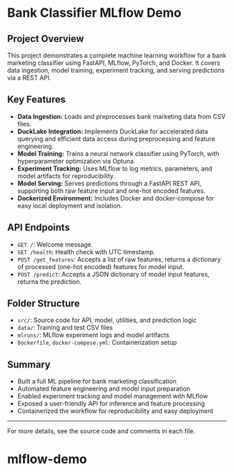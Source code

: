 # Bank Classifier MLflow Demo

## Project Overview
This project demonstrates a complete machine learning workflow for a bank marketing classifier using FastAPI, MLflow, PyTorch, and Docker. It covers data ingestion, model training, experiment tracking, and serving predictions via a REST API.

## Key Features
- **Data Ingestion:** Loads and preprocesses bank marketing data from CSV files.
- **DuckLake Integration:** Implements DuckLake for accelerated data querying and efficient data access during preprocessing and feature engineering.
- **Model Training:** Trains a neural network classifier using PyTorch, with hyperparameter optimization via Optuna.
- **Experiment Tracking:** Uses MLflow to log metrics, parameters, and model artifacts for reproducibility.
- **Model Serving:** Serves predictions through a FastAPI REST API, supporting both raw feature input and one-hot encoded features.
- **Dockerized Environment:** Includes Docker and docker-compose for easy local deployment and isolation.

## API Endpoints
- `GET /`: Welcome message.
- `GET /health`: Health check with UTC timestamp.
- `POST /get_features`: Accepts a list of raw features, returns a dictionary of processed (one-hot encoded) features for model input.
- `POST /predict`: Accepts a JSON dictionary of model input features, returns the prediction.

## Folder Structure
- `src/`: Source code for API, model, utilities, and prediction logic
- `data/`: Training and test CSV files
- `mlruns/`: MLflow experiment logs and model artifacts
- `Dockerfile`, `docker-compose.yml`: Containerization setup

## Summary
- Built a full ML pipeline for bank marketing classification
- Automated feature engineering and model input preparation
- Enabled experiment tracking and model management with MLflow
- Exposed a user-friendly API for inference and feature processing
- Containerized the workflow for reproducibility and easy deployment

---
For more details, see the source code and comments in each file.
# mlflow-demo

